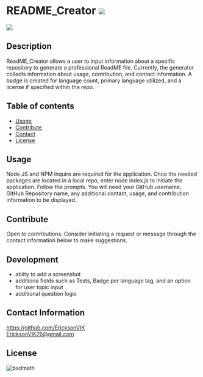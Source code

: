 
  # README_Creator ![](https://img.shields.io/github/languages/count/EricksonVIK/README_Creator)

  ![](https://img.shields.io/github/languages/top/EricksonVIK/README_Creator)

  ## Description 
  ReadME_Creator allows a user to input information about a specific repository to generate a professional ReadME file.  Currently, the generator collects information about usage, contribution, and contact information. A badge is created for language count, primary language utilized, and a license if specified within the repo.


  ## Table of contents
  - [Usage](#usage)
  - [Contribute](#contribute)
  - [Contact](#contact)
  - [License](#license)

  ## Usage
  Node JS and NPM inquire are required for the application. Once the needed packages are located in a local repo, enter node index.js to initiate the application.  Follow the prompts.  You will need your GitHub username, GitHub Repository name, any additional contact, usage, and contribution information to be displayed.

  ## Contribute
  Open to contributions. Consider initiating a request or message through the contact information below to make suggestions.

  ## Development
  - abiity to add a screenshot
  - additiona fields such as Tests, Badge per language tag, and an option for user topic input
  - additional question logic 
  

  ## Contact Information
  https://github.com/EricksonVIK </br>
  [EricksonVIK76@gmail.com](mailto:EricksonVIK76@gmail.com) </br>
  

  ## License
  ![badmath](https://img.shields.io/github/license/EricksonVIK/README_Creator)

